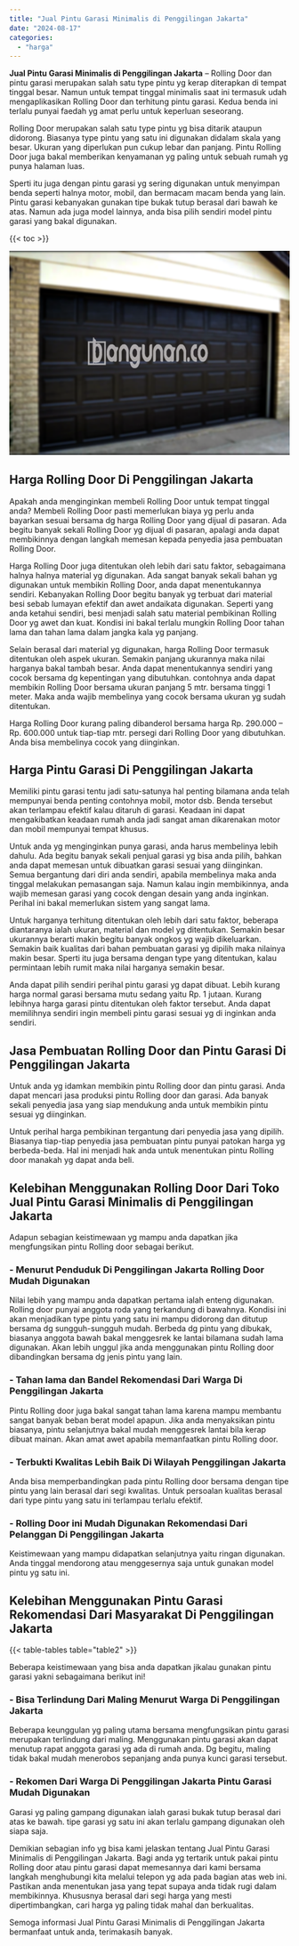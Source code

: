 ```yaml
---
title: "Jual Pintu Garasi Minimalis di Penggilingan Jakarta"
date: "2024-08-17"
categories: 
  - "harga"
---
```


**Jual Pintu Garasi Minimalis di Penggilingan Jakarta** – Rolling Door dan pintu garasi merupakan salah satu type pintu yg kerap diterapkan di tempat tinggal besar. Namun untuk tempat tinggal minimalis saat ini termasuk udah mengaplikasikan Rolling Door dan terhitung pintu garasi. Kedua benda ini terlalu punyai faedah yg amat perlu untuk keperluan seseorang.

Rolling Door merupakan salah satu type pintu yg bisa ditarik ataupun didorong. Biasanya type pintu yang satu ini digunakan didalam skala yang besar. Ukuran yang diperlukan pun cukup lebar dan panjang. Pintu Rolling Door juga bakal memberikan kenyamanan yg paling untuk sebuah rumah yg punya halaman luas.

Sperti itu juga dengan pintu garasi yg sering digunakan untuk menyimpan benda seperti halnya motor, mobil, dan bermacam macam benda yang lain. Pintu garasi kebanyakan gunakan tipe bukak tutup berasal dari bawah ke atas. Namun ada juga model lainnya, anda bisa pilih sendiri model pintu garasi yang bakal digunakan.

{{< toc >}}

![Jual Pintu Garasi Minimalis di Penggilingan Jakarta](/images/pintu-garasi-65.png)

## Harga Rolling Door Di Penggilingan Jakarta

Apakah anda menginginkan membeli Rolling Door untuk tempat tinggal anda? Membeli Rolling Door pasti memerlukan biaya yg perlu anda bayarkan sesuai bersama dg harga Rolling Door yang dijual di pasaran. Ada begitu banyak sekali Rolling Door yg dijual di pasaran, apalagi anda dapat membikinnya dengan langkah memesan kepada penyedia jasa pembuatan Rolling Door.

Harga Rolling Door juga ditentukan oleh lebih dari satu faktor, sebagaimana halnya halnya material yg digunakan. Ada sangat banyak sekali bahan yg digunakan untuk membikin Rolling Door, anda dapat menentukannya sendiri. Kebanyakan Rolling Door begitu banyak yg terbuat dari material besi sebab lumayan efektif dan awet andaikata digunakan. Seperti yang anda ketahui sendiri, besi menjadi salah satu material pembikinan Rolling Door yg awet dan kuat. Kondisi ini bakal terlalu mungkin Rolling Door tahan lama dan tahan lama dalam jangka kala yg panjang.

Selain berasal dari material yg digunakan, harga Rolling Door termasuk ditentukan oleh aspek ukuran. Semakin panjang ukurannya maka nilai harganya bakal tambah besar. Anda dapat menentukannya sendiri yang cocok bersama dg kepentingan yang dibutuhkan. contohnya anda dapat membikin Rolling Door bersama ukuran panjang 5 mtr. bersama tinggi 1 meter. Maka anda wajib membelinya yang cocok bersama ukuran yg sudah ditentukan.

Harga Rolling Door kurang paling dibanderol bersama harga Rp. 290.000 – Rp. 600.000 untuk tiap-tiap mtr. persegi dari Rolling Door yang dibutuhkan. Anda bisa membelinya cocok yang diinginkan.

## Harga Pintu Garasi Di Penggilingan Jakarta

Memiliki pintu garasi tentu jadi satu-satunya hal penting bilamana anda telah mempunyai benda penting contohnya mobil, motor dsb. Benda tersebut akan terlampau efektif kalau ditaruh di garasi. Keadaan ini dapat mengakibatkan keadaan rumah anda jadi sangat aman dikarenakan motor dan mobil mempunyai tempat khusus.

Untuk anda yg menginginkan punya garasi, anda harus membelinya lebih dahulu. Ada begitu banyak sekali penjual garasi yg bisa anda pilih, bahkan anda dapat memesan untuk dibuatkan garasi sesuai yang diinginkan. Semua bergantung dari diri anda sendiri, apabila membelinya maka anda tinggal melakukan pemasangan saja. Namun kalau ingin membikinnya, anda wajib memesan garasi yang cocok dengan desain yang anda inginkan. Perihal ini bakal memerlukan sistem yang sangat lama.

Untuk harganya terhitung ditentukan oleh lebih dari satu faktor, beberapa diantaranya ialah ukuran, material dan model yg ditentukan. Semakin besar ukurannya berarti makin begitu banyak ongkos yg wajib dikeluarkan. Semakin baik kualitas dari bahan pembuatan garasi yg dipilih maka nilainya makin besar. Sperti itu juga bersama dengan type yang ditentukan, kalau permintaan lebih rumit maka nilai harganya semakin besar.

Anda dapat pilih sendiri perihal pintu garasi yg dapat dibuat. Lebih kurang harga normal garasi bersama mutu sedang yaitu Rp. 1 jutaan. Kurang lebihnya harga garasi pintu ditentukan oleh faktor tersebut. Anda dapat memilihnya sendiri ingin membeli pintu garasi sesuai yg di inginkan anda sendiri.

## Jasa Pembuatan Rolling Door dan Pintu Garasi Di Penggilingan Jakarta

Untuk anda yg idamkan membikin pintu Rolling door dan pintu garasi. Anda dapat mencari jasa produksi pintu Rolling door dan garasi. Ada banyak sekali penyedia jasa yang siap mendukung anda untuk membikin pintu sesuai yg diinginkan.

Untuk perihal harga pembikinan tergantung dari penyedia jasa yang dipilih. Biasanya tiap-tiap penyedia jasa pembuatan pintu punyai patokan harga yg berbeda-beda. Hal ini menjadi hak anda untuk menentukan pintu Rolling door manakah yg dapat anda beli.

## Kelebihan Menggunakan Rolling Door Dari Toko Jual Pintu Garasi Minimalis di Penggilingan Jakarta

Adapun sebagian keistimewaan yg mampu anda dapatkan jika mengfungsikan pintu Rolling door sebagai berikut.

### \- Menurut Penduduk Di Penggilingan Jakarta Rolling Door Mudah Digunakan

Nilai lebih yang mampu anda dapatkan pertama ialah enteng digunakan. Rolling door punyai anggota roda yang terkandung di bawahnya. Kondisi ini akan menjadikan type pintu yang satu ini mampu didorong dan ditutup bersama dg sungguh-sungguh mudah. Berbeda dg pintu yang dibukak, biasanya anggota bawah bakal menggesrek ke lantai bilamana sudah lama digunakan. Akan lebih unggul jika anda menggunakan pintu Rolling door dibandingkan bersama dg jenis pintu yang lain.

### \- Tahan lama dan Bandel Rekomendasi Dari Warga Di Penggilingan Jakarta

Pintu Rolling door juga bakal sangat tahan lama karena mampu membantu sangat banyak beban berat model apapun. Jika anda menyaksikan pintu biasanya, pintu selanjutnya bakal mudah menggesrek lantai bila kerap dibuat mainan. Akan amat awet apabila memanfaatkan pintu Rolling door.

### \- Terbukti Kwalitas Lebih Baik Di Wilayah Penggilingan Jakarta

Anda bisa memperbandingkan pada pintu Rolling door bersama dengan tipe pintu yang lain berasal dari segi kwalitas. Untuk persoalan kualitas berasal dari type pintu yang satu ini terlampau terlalu efektif.

### \- Rolling Door ini Mudah Digunakan Rekomendasi Dari Pelanggan Di Penggilingan Jakarta

Keistimewaan yang mampu didapatkan selanjutnya yaitu ringan digunakan. Anda tinggal mendorong atau menggesernya saja untuk gunakan model pintu yg satu ini.

## Kelebihan Menggunakan Pintu Garasi Rekomendasi Dari Masyarakat Di Penggilingan Jakarta

{{< table-tables table="table2" >}}

Beberapa keistimewaan yang bisa anda dapatkan jikalau gunakan pintu garasi yakni sebagaimana berikut ini!

### \- Bisa Terlindung Dari Maling Menurut Warga Di Penggilingan Jakarta

Beberapa keunggulan yg paling utama bersama mengfungsikan pintu garasi merupakan terlindung dari maling. Menggunakan pintu garasi akan dapat menutup rapat anggota garasi yg ada di rumah anda. Dg begitu, maling tidak bakal mudah menerobos sepanjang anda punya kunci garasi tersebut.

### \- Rekomen Dari Warga Di Penggilingan Jakarta Pintu Garasi Mudah Digunakan

Garasi yg paling gampang digunakan ialah garasi bukak tutup berasal dari atas ke bawah. tipe garasi yg satu ini akan terlalu gampang digunakan oleh siapa saja.

Demikian sebagian info yg bisa kami jelaskan tentang Jual Pintu Garasi Minimalis di Penggilingan Jakarta. Bagi anda yg tertarik untuk pakai pintu Rolling door atau pintu garasi dapat memesannya dari kami bersama langkah menghubungi kita melalui telepon yg ada pada bagian atas web ini. Pastikan anda menentukan jasa yang tepat supaya anda tidak rugi dalam membikinnya. Khususnya berasal dari segi harga yang mesti dipertimbangkan, cari harga yg paling tidak mahal dan berkualitas.

Semoga informasi Jual Pintu Garasi Minimalis di Penggilingan Jakarta bermanfaat untuk anda, terimakasih banyak.
